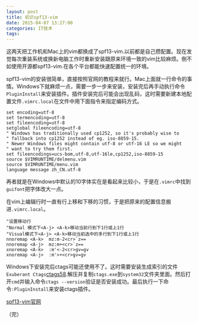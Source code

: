 ```yaml
---
layout: post
title: 初识spf13-vim
date: 2015-04-07 13:27:00
categories: IT技术
tags: 
---
```


这两天把工作机和Mac上的vim都换成了spf13-vim.以前都是自己攒配置。现在发觉每次重装系统或换新电脑工作时重新安装跟原来环境一致的vim比较麻烦。倒不如使用开源都spf13-vim.在各个平台都能快速配置统一的环境。

spf13-vim的安装很简单，直接按照官网的教程来就行。Mac上面就一行命令的事情。Windows下就麻烦一点，需要一步一步来安装，安装完后再手动执行命令`PluginInstall`来安装插件。插件安装完后可能会出现乱码，这时需要新建本地配置文件`.vimrc.local`在文件中用下面指令来指定编码方式。

```
set encoding=utf-8
set termencoding=utf-8
set fileencoding=utf-8
setglobal fileencoding=utf-8
" Windows has traditionally used cp1252, so it's probably wise to
" fallback into cp1252 instead of eg. iso-8859-15.
" Newer Windows files might contain utf-8 or utf-16 LE so we might
" want to try them first.
set fileencodings=ucs-bom,utf-8,utf-16le,cp1252,iso-8859-15
source $VIMRUNTIME/delmenu.vim
source $VIMRUNTIME/menu.vim
language message zh_CN.utf-8

```

再者就是在Windows中默认的10字体实在是看起来比较小，于是在`.vimrc`中找到`guifont`把字体改大一点。

在vim上编辑行时一直有行上移和下移的习惯，于是把原来的配置信息搬进`.vimrc.local`。

```
"设置移动行
"Normal 模式下<A-j> <A-k>移动当前行到下1行或上1行
"Visual模式下<A-j> <A-k>移动当前选中的多行到下1行或上1行
nnoremap <A-k>  mz:m-2<cr>`z==
nnoremap <A-j>  mz:m+<cr>`z==
xnoremap <A-k>  :m'<-2<cr>gv=gv
xnoremap <A-j>  :m'>+<cr>gv=gv
```

Windows下安装完后ctags可能还使用不了。这时需要安装生成索引的文件`Exuberant Ctags`[ctags58](http://ctags.sourceforge.net/).解压并复制`ctags.exe`到`system32`文件夹里面。然后打开`cmd`并输入命令`ctags --version`验证是否安装成功。最后执行一下命令`:PluginInstall`来安装ctags插件。

[spf13-vim官网](https://github.com/spf13/spf13-vim)

（完）
